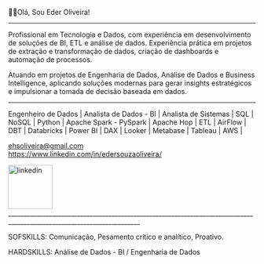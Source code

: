 👋🏿Olá, Sou Eder Oliveira!

_______________________________________________________________________________________________________________________________________________________________________________________

Profissional em Tecnologia e Dados, com experiência em desenvolvimento de soluções de BI, ETL e análise de dados.
Experiência prática em projetos de extração e transformação de dados, criação de dashboards e automação de processos.

Atuando em projetos de Engenharia de Dados, Análise de Dados e Business Intelligence, aplicando soluções modernas para gerar insights estratégicos e
impulsionar a tomada de decisão baseada em dados.

______________________________________________________________________________________________________________________________________________________________________________________

Engenheiro de Dados | Analista de Dados - BI | Analista de Sistemas | SQL | NoSQL | Python | Apache Spark - PySpark | 
Apache Hop | ETL | AirFlow | DBT | Databricks | Power BI | DAX | Looker | Metabase | Tableau | AWS |

ehsoliveira@gmail.com  
  https://www.linkedin.com/in/edersouzaoliveira/ 

<img width="90" height="90" alt="linkedin" src="https://github.com/user-attachments/assets/44627442-c039-4f86-b3fb-c6bd64314a91" />
________________________________________________________________________________________________________________________

SOFSKILLS: Comunicação, Pesamento crítico e analítico, Proativo.

HARDSKILLS: Análise de Dados - BI / Engenharia de Dados

<!--
Eder-Oliver/Eder-Oliver is a ✨ special ✨ repository because its `README.md` (this file) appears on your GitHub profile.
You can click the Preview link to take a look at your changes.
--->
